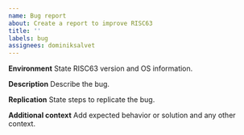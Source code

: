 ```yaml
---
name: Bug report
about: Create a report to improve RISC63
title: ''
labels: bug
assignees: dominiksalvet
---
```


**Environment**
State RISC63 version and OS information.

**Description**
Describe the bug.

**Replication**
State steps to replicate the bug.

**Additional context**
Add expected behavior or solution and any other context.
